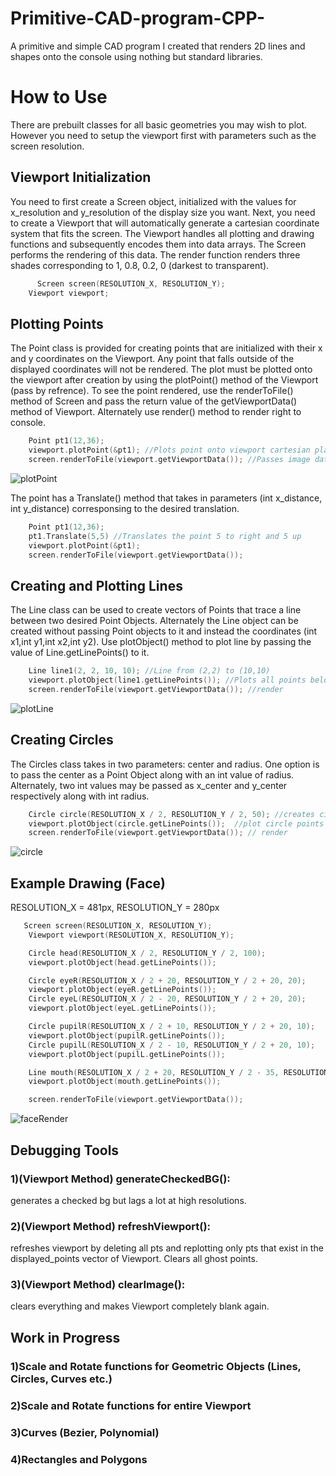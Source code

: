 # Primitive-CAD-program-CPP-
A primitive and simple CAD program I created that renders 2D lines and shapes onto the console using nothing but standard libraries.

# How to Use
There are prebuilt classes for all basic geometries you may wish to plot. 
However you need to setup the viewport first with parameters such as the screen resolution.

## Viewport Initialization
You need to first create a Screen object, initialized with the values for x_resolution and y_resolution of the display size you want. 
Next, you need to create a Viewport that will automatically generate a cartesian coordinate system that fits the screen. 
The Viewport handles all plotting and drawing functions and subsequently encodes them into data arrays. 
The Screen performs the rendering of this data. The render function renders three shades corresponding to 1, 0.8, 0.2, 0 (darkest to transparent).

```cpp 
      Screen screen(RESOLUTION_X, RESOLUTION_Y);
    Viewport viewport;
```
## Plotting Points
The Point class is provided for creating points that are initialized with their x and y coordinates on the Viewport. Any point that falls outside of the displayed coordinates will not be rendered.
The plot must be plotted onto the viewport after creation by using the plotPoint() method of the Viewport (pass by refrence). 
To see the point rendered, use the renderToFile() method of Screen and pass the return value of the getViewportData() method of Viewport. Alternately use render() method to render right to console.

```cpp
    Point pt1(12,36);
    viewport.plotPoint(&pt1); //Plots point onto viewport cartesian plane
    screen.renderToFile(viewport.getViewportData()); //Passes image data to Screen to be rendered into a .txt file
```
![plotPoint](https://github.com/Dsboos/Primitive-CAD-Program/blob/main/PointPlot.png?raw=true)

The point has a Translate() method that takes in parameters (int x_distance, int y_distance) corresponsing to the desired translation.

```cpp
    Point pt1(12,36);
    pt1.Translate(5,5) //Translates the point 5 to right and 5 up
    viewport.plotPoint(&pt1);
    screen.renderToFile(viewport.getViewportData());
```
## Creating and Plotting Lines
The Line class can be used to create vectors of Points that trace a line between two desired Point Objects. Alternately the Line object can be created without passing Point objects to it and instead the coordinates (int x1,int y1,int x2,int y2).
Use plotObject() method to plot line by passing the value of Line.getLinePoints() to it.

```cpp
    Line line1(2, 2, 10, 10); //Line from (2,2) to (10,10)
    viewport.plotObject(line1.getLinePoints()); //Plots all points belonging to line onto viewport
    screen.renderToFile(viewport.getViewportData()); //render
```
![plotLine](https://github.com/Dsboos/Primitive-CAD-Program/blob/main/LinePlot.png?raw=true)

## Creating Circles
The Circles class takes in two parameters: center and radius. One option is to pass the center as a Point Object along with an int value of radius.
Alternately, two int values may be passed as x_center and y_center respectively along with int radius.

```cpp
    Circle circle(RESOLUTION_X / 2, RESOLUTION_Y / 2, 50); //creates circle at centre of screen with radius=50
    viewport.plotObject(circle.getLinePoints());  //plot circle points onto viewport
    screen.renderToFile(viewport.getViewportData()); // render
```
![circle](https://github.com/Dsboos/Primitive-CAD-Program/blob/main/CirclePlot.png?raw=true)

## Example Drawing (Face)
RESOLUTION_X = 481px, 
RESOLUTION_Y = 280px
```cpp
   Screen screen(RESOLUTION_X, RESOLUTION_Y);
    Viewport viewport(RESOLUTION_X, RESOLUTION_Y);

    Circle head(RESOLUTION_X / 2, RESOLUTION_Y / 2, 100);
    viewport.plotObject(head.getLinePoints());

    Circle eyeR(RESOLUTION_X / 2 + 20, RESOLUTION_Y / 2 + 20, 20);
    viewport.plotObject(eyeR.getLinePoints());
    Circle eyeL(RESOLUTION_X / 2 - 20, RESOLUTION_Y / 2 + 20, 20);
    viewport.plotObject(eyeL.getLinePoints());

    Circle pupilR(RESOLUTION_X / 2 + 10, RESOLUTION_Y / 2 + 20, 10);
    viewport.plotObject(pupilR.getLinePoints());
    Circle pupilL(RESOLUTION_X / 2 - 10, RESOLUTION_Y / 2 + 20, 10);
    viewport.plotObject(pupilL.getLinePoints());

    Line mouth(RESOLUTION_X / 2 + 20, RESOLUTION_Y / 2 - 35, RESOLUTION_X / 2 - 20, RESOLUTION_Y / 2 - 45);
    viewport.plotObject(mouth.getLinePoints());

    screen.renderToFile(viewport.getViewportData());
```
![faceRender](https://github.com/Dsboos/Primitive-CAD-Program/blob/main/FaceRender.png?raw=true)

## Debugging Tools
### 1)(Viewport Method) generateCheckedBG(): 
generates a checked bg but lags a lot at high resolutions.
### 2)(Viewport Method) refreshViewport(): 
refreshes viewport by deleting all pts and replotting only pts that exist in the displayed_points vector of Viewport. Clears all ghost points.
### 3)(Viewport Method) clearImage(): 
clears everything and makes Viewport completely blank again.

## Work in Progress
### 1)Scale and Rotate functions for Geometric Objects (Lines, Circles, Curves etc.)

### 2)Scale and Rotate functions for entire Viewport

### 3)Curves (Bezier, Polynomial)

### 4)Rectangles and Polygons

